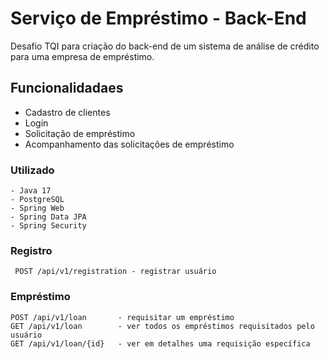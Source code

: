
# Serviço de Empréstimo - Back-End

Desafio TQI para criação do back-end de um sistema de análise de crédito para uma empresa de empréstimo.

## Funcionalidadaes

- Cadastro de clientes
- Login
- Solicitação de empréstimo
- Acompanhamento das solicitações de empréstimo

### Utilizado
```
- Java 17
- PostgreSQL
- Spring Web
- Spring Data JPA
- Spring Security
```

### Registro
````
 POST /api/v1/registration - registrar usuário
````

### Empréstimo
````
POST /api/v1/loan       - requisitar um empréstimo
GET /api/v1/loan        - ver todos os empréstimos requisitados pelo usuário
GET /api/v1/loan/{id}   - ver em detalhes uma requisição específica
````
